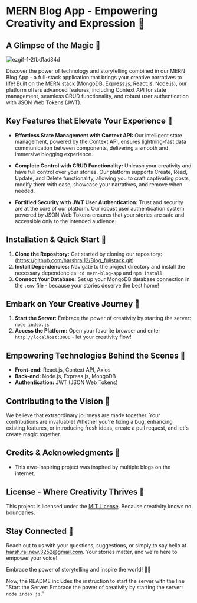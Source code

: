 

# MERN Blog App - Empowering Creativity and Expression 🚀


## A Glimpse of the Magic 📸
![ezgif-1-2fbd1ad34d](https://github.com/harshrai12/Blog_fullstack/assets/48512805/90185e1e-40d6-454f-8fa0-3aaa13211cbe)

Discover the power of technology and storytelling combined in our MERN Blog App - a full-stack application that brings your creative narratives to life! Built on the MERN stack (MongoDB, Express.js, React.js, Node.js), our platform offers advanced features, including Context API for state management, seamless CRUD functionality, and robust user authentication with JSON Web Tokens (JWT).

## Key Features that Elevate Your Experience 🌟

- **Effortless State Management with Context API:** Our intelligent state management, powered by the Context API, ensures lightning-fast data communication between components, delivering a smooth and immersive blogging experience.

- **Complete Control with CRUD Functionality:** Unleash your creativity and have full control over your stories. Our platform supports Create, Read, Update, and Delete functionality, allowing you to craft captivating posts, modify them with ease, showcase your narratives, and remove when needed.

- **Fortified Security with JWT User Authentication:** Trust and security are at the core of our platform. Our robust user authentication system powered by JSON Web Tokens ensures that your stories are safe and accessible only to the intended audience.

## Installation & Quick Start 🚀

1. **Clone the Repository:** Get started by cloning our repository: (https://github.com/harshrai12/Blog_fullstack.git)
2. **Install Dependencies:** Navigate to the project directory and install the necessary dependencies: `cd mern-blog-app` and `npm install`
3. **Connect Your Database:** Set up your MongoDB database connection in the `.env` file - because your stories deserve the best home!

## Embark on Your Creative Journey 🎉

1. **Start the Server:** Embrace the power of creativity by starting the server: `node index.js`
2. **Access the Platform:** Open your favorite browser and enter `http://localhost:3000` - let your creativity flow!

## Empowering Technologies Behind the Scenes 🔧

- **Front-end:** React.js, Context API, Axios
- **Back-end:** Node.js, Express.js, MongoDB
- **Authentication:** JWT (JSON Web Tokens)

## Contributing to the Vision 🤝

We believe that extraordinary journeys are made together. Your contributions are invaluable! Whether you're fixing a bug, enhancing existing features, or introducing fresh ideas, create a pull request, and let's create magic together.

## Credits & Acknowledgments 🎉

- This awe-inspiring project was inspired by multiple blogs on the internet.


## License - Where Creativity Thrives 📄

This project is licensed under the [MIT License](link-to-license-file). Because creativity knows no boundaries.

## Stay Connected 📱

Reach out to us with your questions, suggestions, or simply to say hello at harsh.rai.new.3252@gmail.com. Your stories matter, and we're here to empower your voice!

Embrace the power of storytelling and inspire the world! 🌟🚀

Now, the README includes the instruction to start the server with the line "Start the Server: Embrace the power of creativity by starting the server: `node index.js`."
